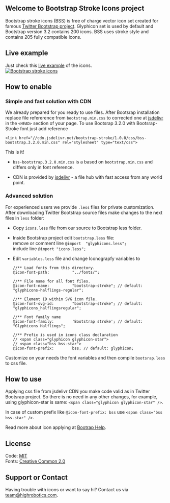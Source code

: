 ## Welcome to Bootstrap Stroke Icons project
Bootstrap stroke icons (BSS) is free of charge vector icon set created for famous [Twitter Bootstrap project](https://github.com/twbs/bootstrap). Glyphicon set is used by default and Bootstrap version 3.2 contains 200 icons. BSS uses stroke style and contains 205 fully compatible icons.

 
## Live example
Just check this <a href="http://highrobotics.com/we-did-it/web/bootstrapstrokeicon.aspx" target="_blank">live example</a> of the icons.
<br/>
<a href="http://highrobotics.com/we-did-it/web/bootstrapstrokeicon.aspx" target="_blank">
<img src="http://www.highrobotics.com/media/images/bss_github.jpg" alt="Bootstrap stroke icons" /></a>

## How to enable

### Simple and fast solution with CDN 

We already prepared for you ready to use files.
After Bootsrap installation replace file refererence from `bootstrap.min.css` to corrected one at [jsdelivr](http://www.jsdelivr.com/#!bootstrap-stroke) in the ```<HEAD>``` section of your page. To use Bootsrap 3.2.0 with Bootsrap-Stroke font just add reference

```
<link href="//cdn.jsdelivr.net/bootstrap-stroke/1.0.0/css/bss-bootstrap.3.2.0.min.css" rel="stylesheet" type="text/css">
```

This is it!

* ```bss-bootstrap.3.2.0.min.css``` is a based on ```bootstrap.min.css``` and differs only in font reference.

* CDN is provided by [jsdelivr](http://www.jsdelivr.com) - a file hub with fast access from any world point.

### Advanced solution

For experienced users we provide ```.less``` files for private customization. After downloading Twitter Bootstrap source files make changes to the next files in ```less``` folder:

* Copy ```icons.less``` file from our source to Bootstrap less folder.

* Inside Bootstrap project edit ```bootstrap.less``` file:   
  remove or comment line ```@import  "glyphicons.less";```   
  include line ```@import "icons.less";```

* Edit ```variables.less``` file and change Iconograpfy variables to
  ```less
  //** Load fonts from this directory.
  @icon-font-path:          "../fonts/";
  
  //** File name for all font files.
  @icon-font-name:          "bootstrap-stroke"; // default: "glyphicons-halflings-regular";
  
  //** Element ID within SVG icon file.
  @icon-font-svg-id:        "bootstrap-stroke"; // default: "glyphicons_halflingsregular";
  
  //** Font family name
  @icon-font-family:        'Bootstrap stroke'; // default: "Glyphicons Halflings";
  
  //** Prefix is used in icons class declaration 
  // <span class="glyphicon glyphicon-star">
  // <span class="bss bss-star">
  @icon-font-prefix:        bss; // default: glyphicon;
  ```

Customize on your needs the font variables and then compile ```bootsrap.less``` to css file.

## How to use
Applying css file from jsdelivr CDN you make code valid as in Twitter Bootsrap project. So there is no need in any other changes, for example, using glyphicon-star is same: ```<span class="glyphicon glyphicon-star" />```.

In case of custom prefix like ```@icon-font-prefix: bss``` use ```<span class="bss bss-star" />```. 

Read more about icon applying at [Bootrap Help](http://getbootstrap.com/components/).

## License
Code: [MIT](http://opensource.org/licenses/MIT)   
Fonts: [Creative Common 2.0](http://creativecommons.org/licenses/by/2.0/)

## Support or Contact
Having trouble with icons or want to say hi? Contact us via team@highrobotics.com.

